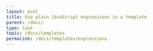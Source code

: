 ```yaml
---
layout: post
title: Use plain JavaScript expressions in a template
parent: /docs/
type: task
topic: /docs/templates
permalink: /docs/templates/expressions
---
```



